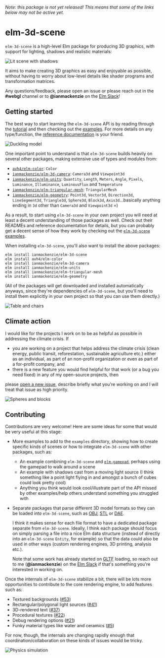_Note: this package is not yet released! This means that some of the links below
may not be active yet._

# elm-3d-scene

`elm-3d-scene` is a high-level Elm package for producing 3D graphics, with
support for lighting, shadows and realistic materials:

![Lit scene with shadows](https://ianmackenzie.github.io/elm-3d-scene/images/1.0.0/hable-filmic-tone-mapping-bright.png)

It aims to make creating 3D graphics as easy and enjoyable as possible, without
having to worry about low-level details like shader programs and transformation
matrices.

Any questions/feedback, please open an issue or please reach out in the
**#webgl** channel or to **@ianmackenzie** on the [Elm Slack](https://elmlang.herokuapp.com)!

## Getting started

The best way to start learning the `elm-3d-scene` API is by reading through the
[tutorial](https://github.com/ianmackenzie/elm-3d-scene/blob/master/TUTORIAL.md)
and then checking out the [examples](https://github.com/ianmackenzie/elm-3d-scene/tree/master/examples/README.md).
For more details on any type/function, the [reference documentation](https://elm-doc-preview.netlify.app/?repo=ianmackenzie%2Felm-3d-scene)
is your friend.

![Duckling model](https://ianmackenzie.github.io/elm-3d-scene/images/1.0.0/textured-nonmetal-rough.png)

One important point to understand is that `elm-3d-scene` builds heavily on
several other packages, making extensive use of types and modules from:

  - [`avh4/elm-color`](https://package.elm-lang.org/packages/avh4/elm-color/latest/):
    `Color`
  - [`ianmackenzie/elm-3d-camera`](https://package.elm-lang.org/packages/ianmackenzie/elm-3d-camera/latest/):
    `Camera3d` and `Viewpoint3d`
  - [`ianmackenzie/elm-units`](https://package.elm-lang.org/packages/ianmackenzie/elm-units/latest/):
    `Quantity`, `Length`, `Meters`, `Angle`, `Pixels`, `Luminance`, `Illuminance`,
    `LuminousFlux` and `Temperature`
  - [`ianmackenzie/elm-triangular-mesh`](https://package.elm-lang.org/packages/ianmackenzie/elm-triangular-mesh/latest/):
    `TriangularMesh`
  - [`ianmackenzie/elm-geometry`](https://package.elm-lang.org/packages/ianmackenzie/elm-geometry/latest/):
    `Point3d`, `Vector3d`, `Direction3d`, `LineSegment3d`, `Triangle3d`,
    `Sphere3d`, `Block3d`, `Axis3d`...basically anything ending in `3d` other
    than `Camera3d` and `Viewpoint3d` =)

As a result, to start using `elm-3d-scene` in your own project you will need at
least a decent understanding of those packages as well. Check out their READMEs
and reference documentation for details, but you can probably get a decent sense
of how they work by checking out the [`elm-3d-scene` examples](https://github.com/ianmackenzie/elm-3d-scene/tree/master/examples/README.md).

When installing `elm-3d-scene`, you'll also want to install the above packages:

```text
elm install ianmackenzie/elm-3d-scene
elm install avh4/elm-color
elm install ianmackenzie/elm-3d-camera
elm install ianmackenzie/elm-units
elm install ianmackenzie/elm-triangular-mesh
elm install ianmackenzie/elm-geometry
```

(All of the packages will get downloaded and installed automatically anyways,
since they're dependencies of `elm-3d-scene`, but you'll need to install them
explicitly in your own project so that you can use them directly.)

![Table and chairs](https://ianmackenzie.github.io/elm-3d-scene/images/1.0.0/cloudy-scene.png)

## Climate action

I would like for the projects I work on to be as helpful as possible in
addressing the climate crisis. If

- you are working on a project that helps address the climate crisis (clean
  energy, public transit, reforestation, sustainable agriculture etc.) either as
  an individual, as part of an non-profit organization or even as part of a
  for-profit company, and
- there is a new feature you would find helpful for that work (or a bug you need
  fixed) in any of my open-source projects, then

please [open a new issue](https://github.com/ianmackenzie/elm-3d-scene/issues),
describe briefly what you're working on and I will treat that issue as high
priority.

![Spheres and blocks](https://ianmackenzie.github.io/elm-3d-scene/images/1.0.0/point-light.png)

## Contributing

Contributions are very welcome! Here are some ideas for some that would be very
useful at this stage:

- More examples to add to the `examples` directory, showing how to create
  specific kinds of scenes or how to integrate `elm-3d-scene` with other
  packages, such as:
  - An example combining `elm-3d-scene` and [`elm-gamepad`](https://package.elm-lang.org/packages/xarvh/elm-gamepad/latest/),
    perhaps using the gamepad to walk around a scene
  - An example with shadows cast from a moving light source (I think something
    like a point light flying in and amongst a bunch of cubes could look pretty
    cool)
  - Anything you think would look cool/illustrate part of the API missed by
    other examples/help others understand something you struggled with
- Separate packages that parse different 3D model formats so they can be loaded
  into `elm-3d-scene`, such as [OBJ](https://en.wikipedia.org/wiki/Wavefront_.obj_file),
  [STL](https://en.wikipedia.org/wiki/STL_%28file_format%29) or [DAE](https://en.wikipedia.org/wiki/COLLADA).

  I think it makes sense for each file format to have a dedicated package 
  separate from `elm-3d-scene`. Ideally, I think each package should focus on
  simply parsing a file into a nice Elm data structure (instead of directly into
  an `elm-3d-scene` `Entity`, for example) so that the data could also be used
  in other ways (custom rendering engines, 3D printing, analysis etc.).
  
  Note that some work has already started on [GLTF](https://en.wikipedia.org/wiki/GlTF)
  loading, so reach out to me (**@ianmackenzie**) on the [Elm Slack](http://elmlang.herokuapp.com/)
  if that's something you're interested in working on.

Once the internals of `elm-3d-scene` stabilize a bit, there will be lots more
opportunities to contribute to the core rendering engine, to add features such
as:

- Textured backgrounds ([#53](https://github.com/ianmackenzie/elm-3d-scene/issues/53))
- Rectangular/polygonal light sources ([#41](https://github.com/ianmackenzie/elm-3d-scene/issues/41))
- 3D-rendered text ([#37](https://github.com/ianmackenzie/elm-3d-scene/issues/37))
- Procedural textures ([#22](https://github.com/ianmackenzie/elm-3d-scene/issues/22))
- Debug rendering options ([#21](https://github.com/ianmackenzie/elm-3d-scene/issues/21))
- Funky material types like water and ceramics ([#5](https://github.com/ianmackenzie/elm-3d-scene/issues/5))

For now, though, the internals are changing rapidly enough that
coordination/collaboration on these kinds of issues would be tricky.

![Physics simulation](https://ianmackenzie.github.io/elm-3d-scene/images/1.0.0/physics-background-600px.png)

